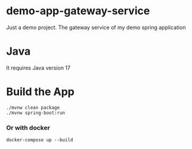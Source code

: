 # demo-app-gateway-service
Just a demo project.
The gateway service of my demo spring application


 # Java
 It requires Java version 17

# Build the App

```
./mvnw clean package
./mvnw spring-boot:run
 ```
 
 ### Or with docker
 ```
 docker-compose up --build

 ```
